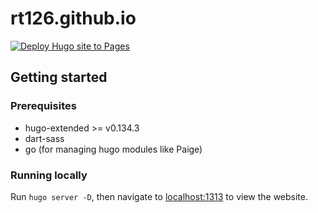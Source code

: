 # rt126.github.io

[![Deploy Hugo site to Pages](https://github.com/rt126/rt126.github.io/actions/workflows/hugo.yaml/badge.svg)](https://github.com/rt126/rt126.github.io/actions/workflows/hugo.yaml)

## Getting started

### Prerequisites

* hugo-extended >= v0.134.3
* dart-sass
* go (for managing hugo modules like Paige)

### Running locally

Run `hugo server -D`, then navigate to [localhost:1313](https://localhost:1313)
to view the website.
